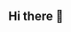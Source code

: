 ## Hi there 👋

<!--
**RitesHTechBuzz/RitesHTechBuzz** is a ✨ _special_ ✨ repository because its `README.md` (this file) appears on your GitHub profile.

Here are some ideas to get you started:

- 🔭 I’m currently working on todo-list web cum app
- 🌱 I’m currently learning js,html,css
- 👯 I’m looking to collaborate on AI projects
- 🤔 I’m looking for help with ML
- 📫 How to reach me: inst :
https://www.instagram.com/ritesh_choutre.96k?igsh=MWFrOWdtZGs5cTQ3MA%3D%3D&utm_source=qr
- 😄 Pronouns: He/Him

